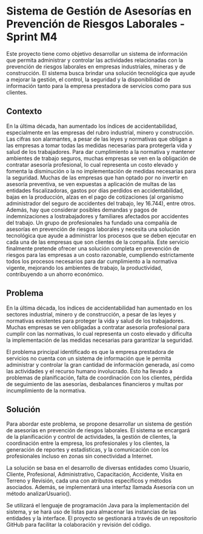 
# Sistema de Gestión de Asesorías en Prevención de Riesgos Laborales - Sprint M4

Este proyecto tiene como objetivo desarrollar un sistema de información que permita administrar y controlar las actividades relacionadas con la prevención de riesgos laborales en empresas industriales, mineras y de construcción. El sistema busca brindar una solución tecnológica que ayude a mejorar la gestión, el control, la seguridad y la disponibilidad de información tanto para la empresa prestadora de servicios como para sus clientes.

## Contexto

En la última década, han aumentado los índices de accidentabilidad, especialmente en las empresas del rubro industrial, minero y construcción. Las cifras son alarmantes, a pesar de las leyes y normativas que obligan a las empresas a tomar todas las medidas necesarias para protegerla vida y salud de los trabajadores. Para dar cumplimiento a la normativa y mantener
ambientes de trabajo seguros, muchas empresas se ven en la obligación de contratar asesoría profesional, lo cual representa un costo elevado y fomenta la disminución o la no implementación de medidas necesarias para la seguridad. Muchas de las empresas que han optado por no invertir en asesoría preventiva, se ven expuestas a aplicación de multas de las
entidades fiscalizadoras, gastos por días perdidos en accidentabilidad, bajas en la producción, alzas en el pago de cotizaciones (al organismo administrador del seguro de accidentes del trabajo, ley 16.744), entre otros. Además, hay que considerar posibles demandas y pagos de indemnizaciones a lostrabajadores y familiares afectados por accidentes del trabajo.
Un grupo de profesionales ha fundado una compañía de asesorías en prevención de riesgos laborales y necesita una solución tecnológica que ayude a administrar los procesos que se deben ejecutar en cada una de las empresas que son clientes de la compañía. Este servicio finalmente pretende ofrecer una solución completa en prevención de riesgos para las empresas a un costo razonable, cumpliendo estrictamente todos los procesos necesarios para dar cumplimiento a la normativa vigente, mejorando los ambientes de trabajo, la productividad, contribuyendo a un ahorro económico.

## Problema

En la última década, los índices de accidentabilidad han aumentado en los sectores industrial, minero y de construcción, a pesar de las leyes y normativas existentes para proteger la vida y salud de los trabajadores. Muchas empresas se ven obligadas a contratar asesoría profesional para cumplir con las normativas, lo cual representa un costo elevado y dificulta la implementación de las medidas necesarias para garantizar la seguridad.

El problema principal identificado es que la empresa prestadora de servicios no cuenta con un sistema de información que le permita administrar y controlar la gran cantidad de información generada, así como las actividades y el recurso humano involucrado. Esto ha llevado a problemas de planificación, falta de coordinación con los clientes, pérdida de seguimiento de las asesorías, desbalances financieros y multas por incumplimiento de la normativa.

## Solución

Para abordar este problema, se propone desarrollar un sistema de gestión de asesorías en prevención de riesgos laborales. El sistema se encargará de la planificación y control de actividades, la gestión de clientes, la coordinación entre la empresa, los profesionales y los clientes, la generación de reportes y estadísticas, y la comunicación con los profesionales incluso en zonas sin conectividad a Internet.

La solución se basa en el desarrollo de diversas entidades como Usuario, Cliente, Profesional, Administrativo, Capacitación, Accidente, Visita en Terreno y Revisión, cada una con atributos específicos y métodos asociados. Además, se implementará una interfaz llamada Asesoría con un método analizarUsuario().

Se utilizará el lenguaje de programación Java para la implementación del sistema, y se hará uso de listas para almacenar las instancias de las entidades y la interface. El proyecto se gestionará a través de un repositorio GitHub para facilitar la colaboración y revisión del código.
